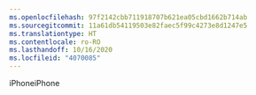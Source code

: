 ```yaml
---
ms.openlocfilehash: 97f2142cbb711918707b621ea05cbd1662b714ab
ms.sourcegitcommit: 11a61db54119503e82faec5f99c4273e8d1247e5
ms.translationtype: HT
ms.contentlocale: ro-RO
ms.lasthandoff: 10/16/2020
ms.locfileid: "4070085"
---
```

<span data-ttu-id="b93ee-101">iPhone</span><span class="sxs-lookup"><span data-stu-id="b93ee-101">iPhone</span></span>